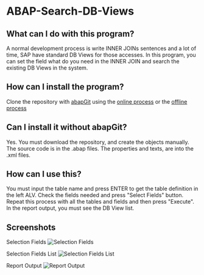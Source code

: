 # ABAP-Search-DB-Views

## What can I do with this program?

A normal development process is write INNER JOINs sentences and a lot of time, SAP have standard DB Views for those accesses.
In this program, you can set the field what do you need in the INNER JOIN and search the existing DB Views in the system.

## How can I install the program?

Clone the repository with [abapGit](https://docs.abapgit.org/) using the [online process](https://docs.abapgit.org/guide-online-install.html) or the [offline process](https://docs.abapgit.org/guide-import-zip.html)

## Can I install it without abapGit?

Yes. You must download the repository, and create the objects manually.
The source code is in the .abap files. The properties and texts, are into the .xml files.

## How can I use this?

You must input the table name and press ENTER to get the table definition in the left ALV.
Check the fields needed and press "Select Fields" button.
Repeat this process with all the tables and fields and then press "Execute".
In the report output, you must see the DB View list.

## Screenshots

Selection Fields
![Selection Fields](../master/images/selectFields.png?raw=true)

Selection Fields List
![Selection Fields List](../master/images/selectedFieldList.png?raw=true)

Report Output
![Report Output](../master/images/reportOutput.png?raw=true)

